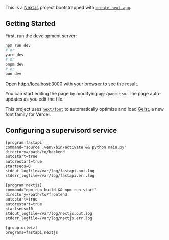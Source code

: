 This is a [Next.js](https://nextjs.org) project bootstrapped with [`create-next-app`](https://nextjs.org/docs/app/api-reference/cli/create-next-app).

## Getting Started

First, run the development server:

```bash
npm run dev
# or
yarn dev
# or
pnpm dev
# or
bun dev
```

Open [http://localhost:3000](http://localhost:3000) with your browser to see the result.

You can start editing the page by modifying `app/page.tsx`. The page auto-updates as you edit the file.

This project uses [`next/font`](https://nextjs.org/docs/app/building-your-application/optimizing/fonts) to automatically optimize and load [Geist](https://vercel.com/font), a new font family for Vercel.

## Configuring a supervisord service

```txt
[program:fastapi]
command="source .venv/bin/activate && python main.py"
directory=/path/to/backend
autostart=true
autorestart=true
startsecs=0
stdout_logfile=/var/log/fastapi.out.log
stderr_logfile=/var/log/fastapi.err.log

[program:nextjs]
command="npm run build && npm run start"
directory=/path/to/frontend
autostart=true
autorestart=true
startsecs=10
stdout_logfile=/var/log/nextjs.out.log
stderr_logfile=/var/log/nextjs.err.log

[group:urlwiz]
programs=fastapi,nextjs
```
